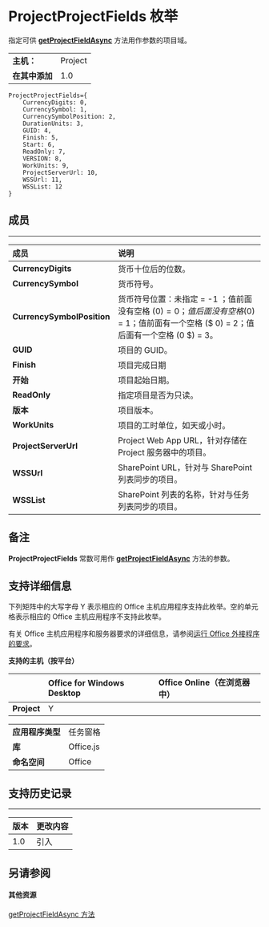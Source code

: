 
# ProjectProjectFields 枚举
指定可供 **[getProjectFieldAsync](../../reference/shared/projectdocument.getprojectfieldasync.md)** 方法用作参数的项目域。

|||
|:-----|:-----|
|**主机：**|Project|
|**在其中添加**|1.0|

```
ProjectProjectFields={
    CurrencyDigits: 0, 
    CurrencySymbol: 1, 
    CurrencySymbolPosition: 2, 
    DurationUnits: 3,
    GUID: 4, 
    Finish: 5, 
    Start: 6, 
    ReadOnly: 7, 
    VERSION: 8, 
    WorkUnits: 9, 
    ProjectServerUrl: 10, 
    WSSUrl: 11, 
    WSSList: 12
}
```


## 成员


****


|**成员**|**说明**|
|:-----|:-----|
|**CurrencyDigits**|货币十位后的位数。|
|**CurrencySymbol**|货币符号。|
|**CurrencySymbolPosition**|货币符号位置：未指定 = -1 ；值前面没有空格 ($0) = 0 ；值后面没有空格 (0$) = 1；值前面有一个空格 ($ 0) = 2；值后面有一个空格 (0 $) = 3。|
|**GUID**|项目的 GUID。|
|**Finish**|项目完成日期|
|**开始**|项目起始日期。|
|**ReadOnly**|指定项目是否为只读。|
|**版本**|项目版本。|
|**WorkUnits**|项目的工时单位，如天或小时。|
|**ProjectServerUrl**|Project Web App URL，针对存储在 Project 服务器中的项目。|
|**WSSUrl**|SharePoint URL，针对与 SharePoint 列表同步的项目。|
|**WSSList**|SharePoint 列表的名称，针对与任务列表同步的项目。|

## 备注

**ProjectProjectFields** 常数可用作 **[getProjectFieldAsync](../../reference/shared/projectdocument.getprojectfieldasync.md)** 方法的参数。


## 支持详细信息


下列矩阵中的大写字母 Y 表示相应的 Office 主机应用程序支持此枚举。空的单元格表示相应的 Office 主机应用程序不支持此枚举。

有关 Office 主机应用程序和服务器要求的详细信息，请参阅[运行 Office 外接程序的要求](../../docs/overview/requirements-for-running-office-add-ins.md)。


**支持的主机（按平台）**


||**Office for Windows Desktop**|**Office Online（在浏览器中）**|
|:-----|:-----|:-----|
|**Project**|Y||

|||
|:-----|:-----|
|**应用程序类型**|任务窗格|
|**库**|Office.js|
|**命名空间**|Office|

## 支持历史记录



****


|**版本**|**更改内容**|
|:-----|:-----|
|1.0|引入|

## 另请参阅



#### 其他资源


[getProjectFieldAsync 方法](../../reference/shared/projectdocument.getprojectfieldasync.md)
